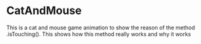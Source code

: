 # CatAndMouse
This is a cat and mouse game animation to show the reason of the method .isTouching(). This shows how this method really works and why it works
